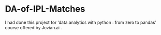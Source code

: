 # DA-of-IPL-Matches
I had done this project for 'data analytics with python : from zero to pandas' course offered by Jovian.ai .
